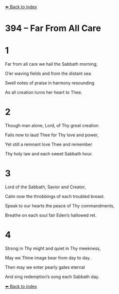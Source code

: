 [⬅️ Back to index](../README.md)

# 394 – Far From All Care





# 1

Far from all care we hail the Sabbath morning;

O’er waving fields and from the distant sea

Swell notes of praise in harmony resounding

As all creation turns her heart to Thee.



# 2

Though man alone, Lord, of Thy great creation

Fails now to laud Thee for Thy love and power,

Yet still a remnant love Thee and remember

Thy holy law and each sweet Sabbath hour.



# 3

Lord of the Sabbath, Savior and Creator,

Calm now the throbbings of each troubled breast.

Speak to our hearts the peace of Thy commandments,

Breathe on each soul fair Eden’s hallowed ret.



# 4

Strong in Thy might and quiet in Thy meekness,

May we Thine image bear from day to day.

Then may we enter pearly gates eternal

And sing redemption’s song each Sabbath day.

[⬅️ Back to index](../README.md)
